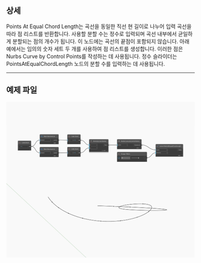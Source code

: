 ## 상세
Points At Equal Chord Length는 곡선을 동일한 직선 현 길이로 나누어 입력 곡선을 따라 점 리스트를 반환합니다. 사용할 분할 수는 정수로 입력되며 곡선 내부에서 균일하게 분할되는 점의 개수가 됩니다. 이 노드에는 곡선의 끝점이 포함되지 않습니다. 아래 예에서는 임의의 숫자 세트 두 개를 사용하여 점 리스트를 생성합니다. 이러한 점은 Nurbs Curve by Control Points를 작성하는 데 사용됩니다. 정수 슬라이더는 PointsAtEqualChordLength 노드의 분할 수를 입력하는 데 사용됩니다.
___
## 예제 파일

![PointsAtEqualChordLength](./Autodesk.DesignScript.Geometry.Curve.PointsAtEqualChordLength_img.jpg)

